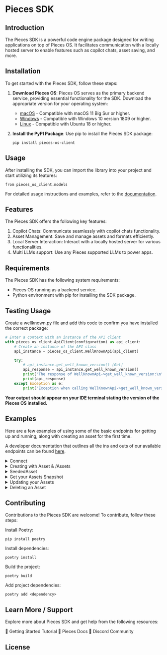 # Pieces SDK

## Introduction

The Pieces SDK is a powerful code engine package designed for writing applications on top of Pieces OS. It facilitates communication with a locally hosted server to enable features such as copilot chats, asset saving, and more.

## Installation

To get started with the Pieces SDK, follow these steps:

1. **Download Pieces OS**: Pieces OS serves as the primary backend service, providing essential functionality for the SDK. Download the appropriate version for your operating system:
   - [macOS](https://docs.pieces.app/installation-getting-started/macos) - Compatible with macOS 11 Big Sur or higher.
   - [Windows](https://docs.pieces.app/installation-getting-started/windows) - Compatible with Windows 10 version 1809 or higher.
   - [Linux](https://docs.pieces.app/installation-getting-started/linux) - Compatible with Ubuntu 18 or higher.

2. **Install the PyPI Package**: Use pip to install the Pieces SDK package:
   ```shell
   pip install pieces-os-client
   ```

## Usage
After installing the SDK, you can import the library into your project and start utilizing its features:

```shell
from pieces_os_client.models
```
For detailed usage instructions and examples, refer to the [documentation](https://docs.pieces.app/).

## Features
The Pieces SDK offers the following key features:

1. Copilot Chats: Communicate seamlessly with copilot chats functionality.
2. Asset Management: Save and manage assets and formats efficiently.
3. Local Server Interaction: Interact with a locally hosted server for various functionalities.
4. Multi LLMs support: Use any Pieces supported LLMs to power apps.

## Requirements
The Pieces SDK has the following system requirements:

- Pieces OS running as a backend service.
- Python environment with pip for installing the SDK package.

## Testing Usage

Create a wellknown.py file and add this code to confirm you have installed the correct package:

```python
# Enter a context with an instance of the API client
with pieces_os_client.ApiClient(configuration) as api_client:
    # Create an instance of the API class
    api_instance = pieces_os_client.WellKnownApi(api_client)

    try:
        # api_instance.get_well_known_version() [Get]
        api_response = api_instance.get_well_known_version()
        print("The response of WellKnownApi->get_well_known_version:\n")
        print(api_response)
    except Exception as e:
        print("Exception when calling WellKnownApi->get_well_known_version: %s\n" % e)
``` 

**Your output should appear on your IDE terminal stating the version of the Pieces OS installed.**

## Examples
Here are a few examples of using some of the basic endpoints for getting up and running, along with creating an asset for the first time. 

A developer documentation that outlines all the ins and outs of our available endpoints can be found [here](https://github.com/pieces-app/pieces-os-client-sdk-for-python/tree/main/docs).

<details>
<summary>Connect</summary>

   When developing and creating an application on top of Pieces OS, it is important that you authenticate with the application itself when performing requests.
   
   To 'connect' your application (this Python project) to the server, you will need to make a POST request to the `api_instance.connect()` endpoint of the API and print the response.

  ```
# Enter a context with an instance of the API client
with pieces_os_client.ApiClient(configuration) as api_client:
    # Create an instance of the API class
    api_instance = pieces_os_client.ConnectorApi(api_client)
    seeded_connector_connection = pieces_os_client.SeededConnectorConnection() 
    # SeededConnectorConnection |  (optional)
    try:
        # api_instance.connect() [POST]
        api_response = api_instance.connect(seeded_connector_connection=seeded_connector_connection)
        print("The response of ConnectorApi->connect:\n")
        print(api_response)
    except Exception as e:
        print("Exception when calling ConnectorApi->connect: %s\n" % e)     
  ```
  
</details>
<details>
<summary>Creating with Asset & /Assets</summary>

   **Asset** is a very important model whose primary purpose is to manage the seeded data that comes into the application and is stored inside of Pieces OS. Each asset is identifiable as a piece of saved data, or pre-seeded data.

**/Assets** is equally important, but instead of containing a single asset with parameters storing data on it, Assets serves as the list of type: Asset objects that are stored there. Also, you will find the operations for adding, deleting, searching, and other functions that are related to referencing a number of different snippets to make a comparison.

</details>
<details>
<summary>SeededAsset</summary>

   SeededAsset is the **Format** needed by `/assets/create` in order to accept the snippet, create, and return the information you need. The structure (at a bare minimum) is as follows:

```python
 
from pieces_os_client.models.seeded_asset import SeededAsset

# TODO update the JSON string below
json = "{}"
# create an instance of SeededAsset from a JSON string
seeded_asset_instance = SeededAsset.from_json(json)
# print the JSON string representation of the object
print SeededAsset.to_json()

# convert the object into a dict
seeded_asset_dict = seeded_asset_instance.to_dict()
# create an instance of SeededAsset from a dict
seeded_asset_form_dict = seeded_asset.from_dict(seeded_asset_dict)
```
</details>
<details>
<summary>Get your Assets Snapshot</summary>

   When working with your app implementation you will often need to call the entire asset snapshot in order to get the correct snippet from your storage in Pieces OS. You can use this asset snapshot by passing the asset's ID and a boolean value indicating whether or not to return transferable data. The response from the API is then printed to the console.

```python
 
# Enter a context with an instance of the API client
with pieces_os_client.ApiClient(configuration) as api_client:
    # Create an instance of the API class
    api_instance = pieces_os_client.AssetApi(api_client)
    asset = '2254f2c8-5797-40e8-ac56-41166dc0e159' # str | The id (uuid) of the asset that you are trying to access.
    transferables = True # bool | This is a boolean that will decide if we want to return the transferable data (default) or not (performance enhancement) (optional)
    seeded_accessor = pieces_os_client.SeededAccessor() # SeededAccessor |  (optional)

    try:
         # api_instance.asset_snapshot(asset, transferables=transferables, seeded_accessor=seeded_accessor) [POST] Scoped to an Asset
        api_response = api_instance.asset_snapshot_post(asset, transferables=transferables, seeded_accessor=seeded_accessor)
        print("The response of AssetApi->asset_snapshot_post:\n")
        print(api_response)
    except Exception as e:
        print("Exception when calling AssetApi->asset_snapshot_post: %s\n" % e)
```
</details>
<details>
<summary>Updating your Assets</summary>

   Individual assets can be manipulated with a number of different properties and metadata. You can add titles, annotations, tags, links, anchors, and much more all through this single endpoint. To use the asset_update method of the AssetAPi class, pass a boolean value for transferables and an instance of the Asset class for the asset. It should update the asset in the database and print the response from the API call.

```python
 
# Enter a context with an instance of the API client
with pieces_os_client.ApiClient(configuration) as api_client:
    # Create an instance of the API class
    api_instance = pieces_os_client.AssetApi(api_client)
    transferables = True # bool | This is a boolean that will decide if we want to return the transferable data (default) or not (performance enhancement) (optional)
    asset = pieces_os_client.Asset() # Asset | This is the updated Asset that needs to be updated in our db. (optional)

    try:
        # api_instance.asset_update(transferables=transferables, asset=asset) [POST] Scoped to Asset
        api_response = api_instance.asset_update(transferables=transferables, asset=asset)
        print("The response of AssetApi->asset_update:\n")
        print(api_response)
    except Exception as e:
        print("Exception when calling AssetApi->asset_update: %s\n" % e)
```
</details>
<details>
<summary>Deleting an Asset</summary>

   Similar to the previous example, you need assetSnapshot in order to access the proper asset on your list of data. You can use this endpoint to completely delete a specific asset wherever it may be in the list of all of your assets by taking a UID to delete out of the assets table.

```python
 
# Enter a context with an instance of the API client
with pieces_os_client.ApiClient(configuration) as api_client:
    # Create an instance of the API class
    api_instance = pieces_os_client.AssetsApi(api_client)
    asset = '2254f2c8-5797-40e8-ac56-41166dc0e159' # str | The id (uuid) of the asset that you are trying to access.

    try:
        # api_instance.assets_delete_asset(asset) [POST] Scoped to Asset
        api_response = api_instance.assets_delete_asset(asset)
        print("The response of AssetsApi->assets_delete_asset:\n")
        print(api_response)
    except Exception as e:
        print("Exception when calling AssetsApi->assets_delete_asset: %s\n" % e)
```
</details>

## Contributing
Contributions to the Pieces SDK are welcome! To contribute, follow these steps:

Install Poetry:

```shell
pip install poetry
```

Install dependencies:

```shell
poetry install
```

Build the project:

```shell
poetry build
```

Add project dependencies:

```shell
poetry add <dependency>
```



## Learn More / Support
Explore more about Pieces SDK and get help from the following resources:

🚀 Getting Started Tutorial
📜 Pieces Docs
💬 Discord Community

## License





